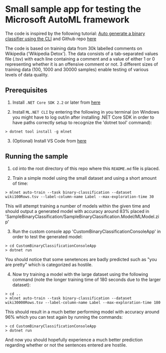 # Small sample app for testing the Microsoft AutoML framework

The code is inspired by the following tutorial:  [Auto generate a binary classifier using the CLI](https://docs.microsoft.com/dotnet/machine-learning/tutorials/mlnet-cli) and Github repo [here](https://github.com/dotnet/machinelearning-samples)

The code is based on training data from 30k labelled comments on Wikipedia ('Wikipedia Detox'). The data consists of a tab-separated values file (.tsv) with each line containing a comment and a value of either 1 or 0 representing whether it is an offensive comment or not. 3 different sizes of training data (100, 1000 and 30000 samples) enable testing of various levels of data quality.

## Prerequisites

1) Install `.NET Core SDK 2.2` or later from [here](https://dotnet.microsoft.com/download/dotnet-core/2.2)

2) Install `ML.NET CLI` by entering the following in you terminal (on Windows you might have to log out/in after installing .NET Core SDK in order to have paths correctly setup to recognize the 'dotnet tool' command):

```console
> dotnet tool install -g mlnet
```

3) (Optional) Install VS Code from [here](https://code.visualstudio.com/Download)

## Running the sample

1) cd into the root directory of this repo where this `README.md` file is placed.

2) Train a simple model using the small dataset and using a short amount of time:

```console
> mlnet auto-train --task binary-classification --dataset wiki100Rows.tsv --label-column-name Label --max-exploration-time 30
```

This will attempt training a number of models within the given time and should output a generated model with accuracy around 83% placed in 'SampleBinaryClassification⁩/SampleBinaryClassification.Model⁩/MLModel.zip'

3) Run the custom console app 'CustomBinaryClassificationConsoleApp' in order to test the generated model:

```console
> cd CustomBinaryClassificationConsoleApp
> dotnet run
```

You should notice that some senetences are badly predicted such as "you are pretty" which is categorized as hostile.

4) Now try training a model with the large dataset using the following command (note the longer training time of 180 seconds due to the larger dataset):

```console
> cd ..
> mlnet auto-train --task binary-classification --dataset wiki30000Rows.tsv --label-column-name Label --max-exploration-time 180
```

This should result in a much better performing model with accuracy around 96% which you can test again by running the commands:

```console
> cd CustomBinaryClassificationConsoleApp
> dotnet run
```

And now you should hopefully experience a much better prediction regarding whether or not the sentences entered are hostile.